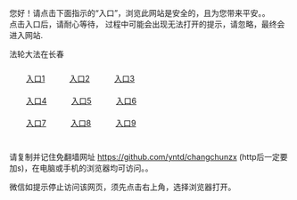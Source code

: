 您好！请点击下面指示的“入口”，浏览此网站是安全的，且为您带来平安。。 <br/>
点击入口后，请耐心等待， 过程中可能会出现无法打开的提示，请忽略，最终会进入网站. </br>

法轮大法在长春<br/>
<div style="padding:10px"><a style="margin:20px" target="_blank" href="https://d225tli6gyyswv.cloudfront.net/2Qpsp?bzhnyfv" id="ccLink1" rel="nofollow">入口1</a> <a target="_blank" style="margin:20px" href="https://d3kru7ug51vzdc.cloudfront.net/2Qpsp?iqgema" id="ccLink2" rel="nofollow">入口2</a> <a style="margin:20px" target="_blank" href="https://d3sltq0e0o4h5x.cloudfront.net/2Qpsp?ntptiers" id="ccLink3" rel="nofollow">入口3</a></div>

<div style="padding:10px" ><a style="margin:20px" target="_blank" href="https://d225tli6gyyswv.cloudfront.net/2Qpsp?bzhnyfv" id="ccLink4" rel="nofollow">入口4</a> <a style="margin:20px" href="https://d3kru7ug51vzdc.cloudfront.net/2Qpsp?iqgema" target="_blank" id="ccLink5" rel="nofollow">入口5</a> <a style="margin:20px" href="https://d3sltq0e0o4h5x.cloudfront.net/2Qpsp?ntptiers" target="_blank" id="ccLink6" rel="nofollow">入口6</a></div>

<div style="padding:10px"><a style="margin:20px" target="_blank" href="https://d225tli6gyyswv.cloudfront.net/2Qpsp?bzhnyfv" id="ccLink7" rel="nofollow">入口7</a> <a style="margin:20px" href="https://d3kru7ug51vzdc.cloudfront.net/2Qpsp?iqgema" target="_blank" id="ccLink8" rel="nofollow">入口8</a> <a style="margin:20px" target="_blank" href="https://d3sltq0e0o4h5x.cloudfront.net/2Qpsp?ntptiers" id="ccLink9" rel="nofollow">入口9</a></div>

<br/>



请复制并记住免翻墙网址 https://github.com/yntd/changchunzx (http后一定要加s)，在电脑或手机的浏览器均可访问。。<br/>

微信如提示停止访问该网页，须先点击右上角，选择浏览器打开。
